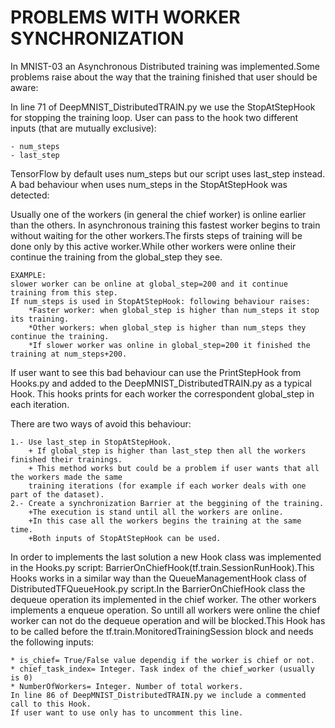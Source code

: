 # PROBLEMS WITH WORKER SYNCHRONIZATION

In MNIST-03 an Asynchronous Distributed training was implemented.Some problems raise about the way that the training finished that user should be aware:

In line 71 of DeepMNIST_DistributedTRAIN.py we use the StopAtStepHook for stopping the training loop. User can pass to the hook two different inputs (that are mutually exclusive):

	- num_steps
	- last_step	

TensorFlow by default uses num_steps but our script uses last_step instead. A bad behaviour when uses num_steps in the StopAtStepHook was detected:

Usually one of the workers (in general the chief worker) is online earlier than the others. In asynchronous training this fastest worker begins to train without waiting for the other workers.The firsts steps of training will be done only by this active worker.While other workers were online their continue the training from the global_step they see.

	EXAMPLE: 
	slower worker can be online at global_step=200 and it continue training from this step.
	If num_steps is used in StopAtStepHook: following behaviour raises:
		*Faster worker: when global_step is higher than num_steps it stop its training.
		*Other workers: when global_step is higher than num_steps they continue the training.
		*If slower worker was online in global_step=200 it finished the training at num_steps+200.

If user want to see this bad behaviour can use the PrintStepHook from Hooks.py and added to the DeepMNIST_DistributedTRAIN.py as a typical Hook. This hooks prints for each worker the correspondent global_step in each iteration.

There are two ways of avoid this behaviour:
		
	1.- Use last_step in StopAtStepHook.
		+ If global_step is higher than last_step then all the workers finished their trainings. 
		+ This method works but could be a problem if user wants that all the workers made the same 
		training iterations (for example if each worker deals with one part of the dataset).
	2.- Create a synchronization Barrier at the beggining of the training. 
		+The execution is stand until all the workers are online. 
		+In this case all the workers begins the training at the same time.
		+Both inputs of StopAtStepHook can be used.
In order to implements the last solution a new Hook class was implemented in the Hooks.py script: BarrierOnChiefHook(tf.train.SessionRunHook).This Hooks works in a similar way than the QueueManagementHook class of DistributedTFQueueHook.py script.In the BarrierOnChiefHook class the dequeue operation its implemented in the chief worker. The other workers implements a enqueue operation. So untill all workers were online the chief worker can not do the dequeue operation and will be blocked.This Hook has to be called before the tf.train.MonitoredTrainingSession block and needs the following inputs:

	* is_chief= True/False value dependig if the worker is chief or not.
	* chief_task_index= Integer. Task index of the chief_worker (usually is 0)
	* NumberOfWorkers= Integer. Number of total workers.
	In line 86 of DeepMNIST_DistributedTRAIN.py we include a commented call to this Hook.
	If user want to use only has to uncomment this line. 


